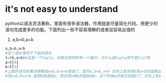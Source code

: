 # it's not easy to understand

python以语法灵活著称，里面有很多语法糖，作用就是尽量简化代码，用更少的语句完成更多的功能。下面列出一些不容易理解的或者说容易出错的

1. a,b=b,a+b

```python
a,b=b,a+b
#这个语句等同于下面的语句
t=(b,a+b)#这是一个tuple，但是这里同样有一个疑问，为什么是tuple而不是list呢
a=t[0]
b=t[1]
#上面的语句如果你理解成a=b,b=a+b就错了，因为a,b=b,a+b 实际上是先把b和a+b的值算出来，然后再把值赋值给等式的左边,假设a=0，b=1，那么a,b=b,a+b表达式会先计算b和a+b的值，分为1，1然后再将等式右边的值赋给等式左边a,b=1,1，最后a=1，b=1
#而a=b,b=a+b,是把b赋值给a，然后把a和b的值赋给b，这个时候a的值已经是b了，实际上和a=b，b=2b效果是一样的，这种理解是错误的。
```


